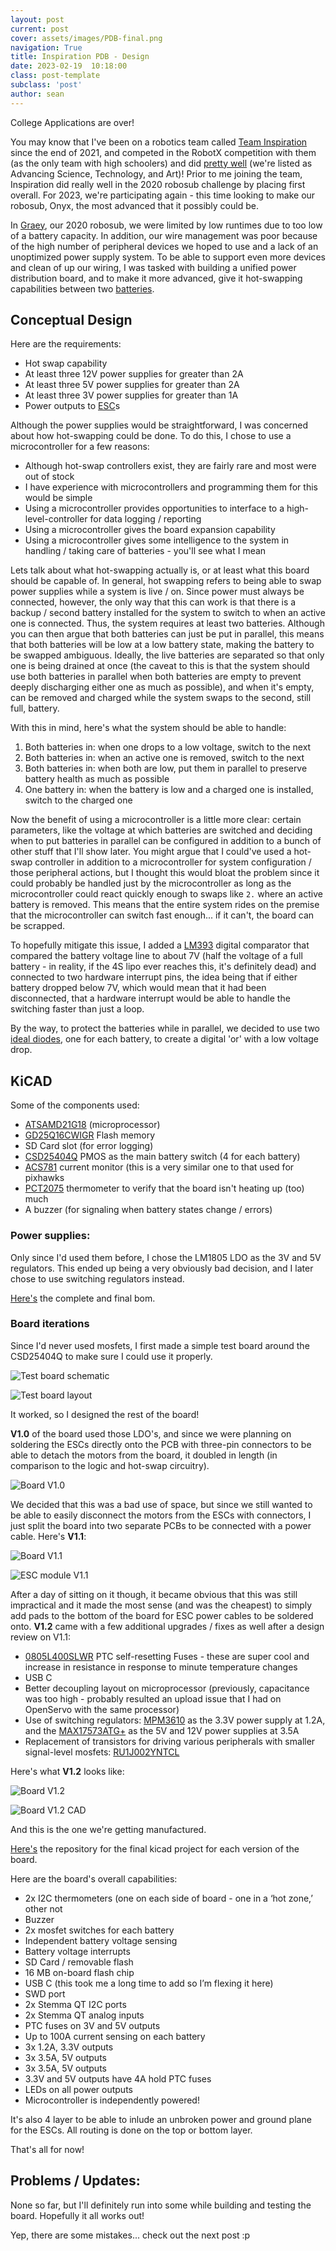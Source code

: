 ```yaml
---
layout: post
current: post
cover: assets/images/PDB-final.png
navigation: True
title: Inspiration PDB - Design
date: 2023-02-19  10:18:00
class: post-template
subclass: 'post'
author: sean
---
```


College Applications are over!

You may know that I've been on a robotics team called [Team Inspiration](https://www.teaminspiration.global) since the end of 2021, and competed in the RobotX competition with them (as the only team with high schoolers) and did [pretty well](https://robotx.org/2022/11/22/2022-robotx-maritime-challenge-final-standings/) (we're listed as Advancing Science, Technology, and Art)! Prior to me joining the team, Inspiration did really well in the 2020 robosub challenge by placing first overall. For 2023, we're participating again - this time looking to make our robosub, Onyx, the most advanced that it possibly could be. 

In [Graey](https://team11128.wixsite.com/main/graey), our 2020 robosub, we were limited by low runtimes due to too low of a battery capacity. In addition, our wire management was poor because of the high number of peripheral devices we hoped to use and a lack of an unoptimized power supply system. To be able to support even more devices and clean of up our wiring, I was tasked with building a unified power distribution board, and to make it more advanced, give it hot-swapping capabilities between two [batteries](https://bluerobotics.com/store/comm-control-power/powersupplies-batteries/battery-li-4s-15-6ah/). 

## Conceptual Design

Here are the requirements:
- Hot swap capability
- At least three 12V power supplies for greater than 2A
- At least three 5V power supplies for greater than 2A
- At least three 3V power supplies for greater than 1A
- Power outputs to [ESC](https://bluerobotics.com/store/thrusters/speed-controllers/besc30-r3/)s

Although the power supplies would be straightforward, I was concerned about how hot-swapping could be done. To do this, I chose to use a microcontroller for a few reasons:
- Although hot-swap controllers exist, they are fairly rare and most were out of stock 
- I have experience with microcontrollers and programming them for this would be simple
- Using a microcontroller provides opportunities to interface to a high-level-controller for data logging / reporting
- Using a microcontroller gives the board expansion capability
- Using a microcontroller gives some intelligence to the system in handling / taking care of batteries - you'll see what I mean

Lets talk about what hot-swapping actually is, or at least what this board should be capable of. In general, hot swapping refers to being able to swap power supplies while a system is live / on. Since power must always be connected, however, the only way that this can work is that there is a backup / second battery installed for the system to switch to when an active one is connected. Thus, the system requires at least two batteries. Although you can then argue that both batteries can just be put in parallel, this means that both batteries will be low at a low battery state, making the battery to be swapped ambiguous. Ideally, the live batteries are separated so that only one is being drained at once (the caveat to this is that the system should use both batteries in parallel when both batteries are empty to prevent deeply discharging either one as much as possible), and when it's empty, can be removed and charged while the system swaps to the second, still full, battery. 

With this in mind, here's what the system should be able to handle:
1. Both batteries in: when one drops to a low voltage, switch to the next
2. Both batteries in: when an active one is removed, switch to the next
3. Both batteries in: when both are low, put them in parallel to preserve battery health as much as possible
4. One battery in: when the battery is low and a charged one is installed, switch to the charged one

Now the benefit of using a microcontroller is a little more clear: certain parameters, like the voltage at which batteries are switched and deciding when to put batteries in parallel can be configured in addition to a bunch of other stuff that I'll show later. You might argue that I could've used a hot-swap controller in addition to a microcontroller for system configuration / those peripheral actions, but I thought this would bloat the problem since it could probably be handled just by the microcontroller as long as the microcontroller could react quickly enough to swaps like `2.` where an active battery is removed. This means that the entire system rides on the premise that the microcontroller can switch fast enough... if it can't, the board can be scrapped. 

To hopefully mitigate this issue, I added a [LM393](https://www.ti.com/lit/ds/symlink/lm393a.pdf?HQS=dis-mous-null-mousermode-dsf-pf-null-wwe&ts=1686892841173&ref_url=https%253A%252F%252Fwww.mouser.kr%252F) digital comparator that compared the battery voltage line to about 7V (half the voltage of a full battery - in reality, if the 4S lipo ever reaches this, it's definitely dead) and connected to two hardware interrupt pins, the idea being that if either battery dropped below 7V, which would mean that it had been disconnected, that a hardware interrupt would be able to handle the switching faster than just a loop.

By the way, to protect the batteries while in parallel, we decided to use two [ideal diodes](https://www.aliexpress.us/item/2255800113261457.html?spm=a2g0o.productlist.main.1.1dcb323an0FNnF&algo_pvid=e2f5c10e-cebb-4b99-b745-b90ef77ca22f&algo_exp_id=e2f5c10e-cebb-4b99-b745-b90ef77ca22f-0&pdp_npi=3%40dis%21USD%2140.88%2136.79%21%21%21%21%21%40211be59e16869503493964895d0858%2110000001238192832%21sea%21US%210&curPageLogUid=JuBEyEk5zYNe), one for each battery, to create a digital 'or' with a low voltage drop. 


## KiCAD

Some of the components used:
- [ATSAMD21G18](https://ww1.microchip.com/downloads/en/DeviceDoc/SAM_D21_DA1_Family_DataSheet_DS40001882F.pdf) (microprocessor)
- [GD25Q16CWIGR](https://www.mouser.com/datasheet/2/870/gd25q16c_v3_2_20210513-1668164.pdf) Flash memory
- SD Card slot (for error logging)
- [CSD25404Q](https://www.ti.com/lit/ds/symlink/csd25404q3.pdf?HQS=dis-dk-null-digikeymode-dsf-pf-null-wwe&ts=1686779239837&ref_url=https%253A%252F%252Fwww.ti.com%252Fgeneral%252Fdocs%252Fsuppproductinfo.tsp%253FdistId%253D10%2526gotoUrl%253Dhttps%253A%252F%252Fwww.ti.com%252Flit%252Fgpn%252Fcsd25404q3) PMOS as the main battery switch (4 for each battery)
- [ACS781](https://rocelec.widen.net/view/pdf/nuv8qlrbe8/ALLE-S-A0007769245-1.pdf?t.download=true&u=5oefqw) current monitor (this is a very similar one to that used for pixhawks
- [PCT2075](https://www.nxp.com/docs/en/data-sheet/PCT2075.pdf) thermometer to verify that the board isn't heating up (too) much
- A buzzer (for signaling when battery states change / errors)

### Power supplies:
Only since I'd used them before, I chose the LM1805 LDO as the 3V and 5V regulators. This ended up being a very obviously bad decision, and I later chose to use switching regulators instead. 

[Here's](https://docs.google.com/spreadsheets/d/1eEv6u52QYOC_kODey6bpNA8GYwr_zVqGhBdzeqPN1tI/edit?usp=sharing) the complete and final bom. 

### Board iterations

Since I'd never used mosfets, I first made a simple test board around the CSD25404Q to make sure I could use it properly. 

![Test board schematic](https://media.discordapp.net/attachments/937171243776483358/1118776308743282779/Screenshot_2023-06-14_at_11.37.30_PM.png?width=1264&height=1138)

![Test board layout](https://media.discordapp.net/attachments/937171243776483358/1118776521029595226/Screenshot_2023-06-14_at_11.38.22_PM.png?width=1410&height=724)

It worked, so I designed the rest of the board!

__V1.0__ of the board used those LDO's, and since we were planning on soldering the ESCs directly onto the PCB with three-pin connectors to be able to detach the motors from the board, it doubled in length (in comparison to the logic and hot-swap circuitry).

![Board V1.0](https://media.discordapp.net/attachments/937171243776483358/1118738743222870026/Screenshot_2023-06-14_at_9.08.16_PM.png?width=1410&height=670)

We decided that this was a bad use of space, but since we still wanted to be able to easily disconnect the motors from the ESCs with connectors, I just split the board into two separate PCBs to be connected with a power cable. Here's __V1.1__:

![Board V1.1](https://media.discordapp.net/attachments/937171243776483358/1118774892096147457/Screenshot_2023-06-14_at_11.31.56_PM.png?width=1402&height=1136)

![ESC module V1.1](https://media.discordapp.net/attachments/937171243776483358/1118775219063115776/Screenshot_2023-06-14_at_11.33.13_PM.png?width=1410&height=1126)

After a day of sitting on it though, it became obvious that this was still impractical and it made the most sense (and was the cheapest) to simply add pads to the bottom of the board for ESC power cables to be soldered onto. __V1.2__ came with a few additional upgrades / fixes as well after a design review on V1.1:
- [0805L400SLWR](https://www.littelfuse.com/~/media/electronics/datasheets/resettable_ptcs/littelfuse_ptc_low_rho_datasheet.pdf.pdf) PTC self-resetting Fuses - these are super cool and increase in resistance in response to minute temperature changes
- USB C
- Better decoupling layout on microprocessor (previously, capacitance was too high - probably resulted an upload issue that I had on OpenServo with the same processor)
- Use of switching regulators: [MPM3610](https://www.monolithicpower.com/en/documentview/productdocument/index/version/2/document_type/datasheet/lang/en/sku/MPM3610AGQV-Z/document_id/2102) as the 3.3V power supply at 1.2A, and the [MAX17573ATG+](https://www.analog.com/media/en/technical-documentation/data-sheets/max17573.pdf) as the 5V and 12V power supplies at 3.5A
- Replacement of transistors for driving various peripherals with smaller signal-level mosfets: [RU1J002YNTCL](https://fscdn.rohm.com/en/products/databook/datasheet/discrete/transistor/mosfet/ru1j002yn-e.pdf)


Here's what __V1.2__ looks like:

![Board V1.2](https://media.discordapp.net/attachments/937171243776483358/1118780249707139103/Screenshot_2023-06-14_at_11.53.11_PM.png?width=1402&height=1138)


![Board V1.2 CAD](https://media.discordapp.net/attachments/937171243776483358/1118780522802458634/Screenshot_2023-06-14_at_11.54.18_PM.png?width=1410&height=754)

And this is the one we're getting manufactured. 

[Here's](https://github.com/seanboe/Onyx_PDB) the repository for the final kicad project for each version of the board.

Here are the board's overall capabilities:
- 2x I2C thermometers (one on each side of board - one in a ‘hot zone,’ other not
- Buzzer
- 2x mosfet switches for each battery
- Independent battery voltage sensing
- Battery voltage interrupts
- SD Card / removable flash
- 16 MB on-board flash chip
- USB C (this took me a long time to add so I’m flexing it here)
- SWD port
- 2x Stemma QT I2C ports
- 2x  Stemma QT analog inputs
- PTC fuses on 3V and 5V outputs
- Up to 100A current sensing on each battery
- 3x 1.2A, 3.3V outputs
- 3x 3.5A, 5V outputs
- 3x 3.5A, 5V outputs
- 3.3V and 5V outputs have 4A hold PTC fuses
- LEDs on all power outputs
- Microcontroller is independently powered!

It's also 4 layer to be able to inlude an unbroken power and ground plane for the ESCs. All routing is done on the top or bottom layer. 

That's all for now!

## Problems / Updates:

None so far, but I'll definitely run into some while building and testing the board. Hopefully it all works out!

Yep, there are some mistakes... check out the next post :p
